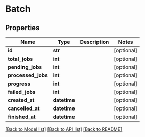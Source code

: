 # Batch

## Properties
Name | Type | Description | Notes
------------ | ------------- | ------------- | -------------
**id** | **str** |  | [optional] 
**total_jobs** | **int** |  | [optional] 
**pending_jobs** | **int** |  | [optional] 
**processed_jobs** | **int** |  | [optional] 
**progress** | **int** |  | [optional] 
**failed_jobs** | **int** |  | [optional] 
**created_at** | **datetime** |  | [optional] 
**cancelled_at** | **datetime** |  | [optional] 
**finished_at** | **datetime** |  | [optional] 

[[Back to Model list]](../README.md#documentation-for-models) [[Back to API list]](../README.md#documentation-for-api-endpoints) [[Back to README]](../README.md)


